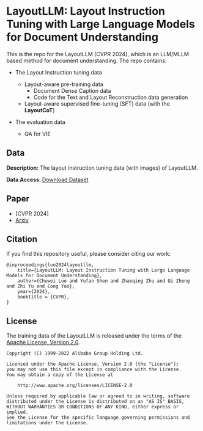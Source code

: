 # LayoutLLM: Layout Instruction Tuning with Large Language Models for Document Understanding

This is the repo for the LayoutLLM (CVPR 2024), which is an LLM/MLLM based method for document understanding. The repo contains:

- The Layout Instruction tuning data
    - Layout-aware pre-training data
        - Document Dense Caption data
        - Code for the Text and Layout Reconstruction data generation
    - Layout-aware supervised fine-tuning (SFT) data (with the **LayoutCoT**)

- The evaluation data
    - QA for VIE

## Data

**Description:** The layout instruction tuning data (with images) of LayoutLLM.

**Data Access**: [Download Dataset](https://modelscope.cn/datasets/iic/Layout-Instruction-Data/summary)


## Paper
* [CVPR 2024]
* [Arxiv](https://arxiv.org/abs/2404.05225)

## Citation

If you find this repository useful, please consider citing our work:
```
@inproceedings{luo2024layoutllm,
    title={LayoutLLM: Layout Instruction Tuning with Large Language Models for Document Understanding},
    author={Chuwei Luo and Yufan Shen and Zhaoqing Zhu and Qi Zheng and Zhi Yu and Cong Yao},
    year={2024},
    booktitle = {CVPR},
}
```

## License

The training data of the LayoutLLM is released under the terms of the [Apache License, Version 2.0](LICENSE.md).

```
Copyright (C) 1999-2022 Alibaba Group Holding Ltd. 

Licensed under the Apache License, Version 2.0 (the "License");
you may not use this file except in compliance with the License.
You may obtain a copy of the License at

    http://www.apache.org/licenses/LICENSE-2.0

Unless required by applicable law or agreed to in writing, software
distributed under the License is distributed on an "AS IS" BASIS,
WITHOUT WARRANTIES OR CONDITIONS OF ANY KIND, either express or implied.
See the License for the specific language governing permissions and
limitations under the License.
```